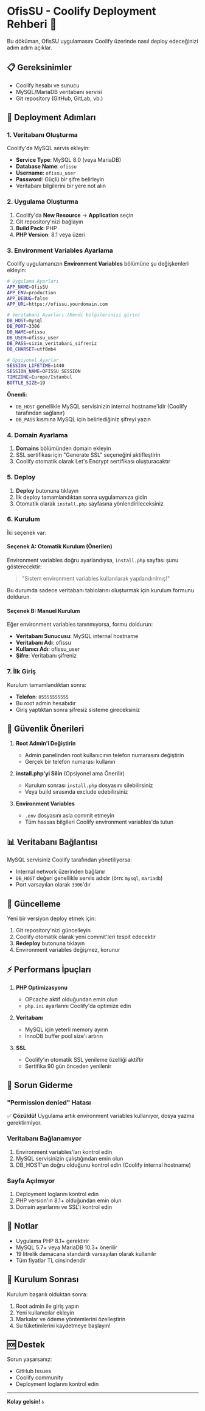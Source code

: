 # OfisSU - Coolify Deployment Rehberi 🚀

Bu döküman, OfisSU uygulamasını Coolify üzerinde nasıl deploy edeceğinizi adım adım açıklar.

## 📋 Gereksinimler

- Coolify hesabı ve sunucu
- MySQL/MariaDB veritabanı servisi
- Git repository (GitHub, GitLab, vb.)

## 🔧 Deployment Adımları

### 1. Veritabanı Oluşturma

Coolify'da MySQL servis ekleyin:
- **Service Type**: MySQL 8.0 (veya MariaDB)
- **Database Name**: `ofissu`
- **Username**: `ofissu_user`
- **Password**: Güçlü bir şifre belirleyin
- Veritabanı bilgilerini bir yere not alın

### 2. Uygulama Oluşturma

1. Coolify'da **New Resource** → **Application** seçin
2. Git repository'nizi bağlayın
3. **Build Pack**: PHP
4. **PHP Version**: 8.1 veya üzeri

### 3. Environment Variables Ayarlama

Coolify uygulamanızın **Environment Variables** bölümüne şu değişkenleri ekleyin:

```bash
# Uygulama Ayarları
APP_NAME=OfisSU
APP_ENV=production
APP_DEBUG=false
APP_URL=https://ofissu.yourdomain.com

# Veritabanı Ayarları (Kendi bilgilerinizi girin)
DB_HOST=mysql
DB_PORT=3306
DB_NAME=ofissu
DB_USER=ofissu_user
DB_PASS=sizin_veritabani_sifreniz
DB_CHARSET=utf8mb4

# Opsiyonel Ayarlar
SESSION_LIFETIME=1440
SESSION_NAME=OFISSU_SESSION
TIMEZONE=Europe/Istanbul
BOTTLE_SIZE=19
```

**Önemli:** 
- `DB_HOST` genellikle MySQL servisinizin internal hostname'idir (Coolify tarafından sağlanır)
- `DB_PASS` kısmına MySQL için belirlediğiniz şifreyi yazın

### 4. Domain Ayarlama

1. **Domains** bölümünden domain ekleyin
2. SSL sertifikası için "Generate SSL" seçeneğini aktifleştirin
3. Coolify otomatik olarak Let's Encrypt sertifikası oluşturacaktır

### 5. Deploy

1. **Deploy** butonuna tıklayın
2. İlk deploy tamamlandıktan sonra uygulamanıza gidin
3. Otomatik olarak `install.php` sayfasına yönlendirileceksiniz

### 6. Kurulum

İki seçenek var:

#### Seçenek A: Otomatik Kurulum (Önerilen)
Environment variables doğru ayarlandıysa, `install.php` sayfası şunu gösterecektir:
> "Sistem environment variables kullanılarak yapılandırılmış!"

Bu durumda sadece veritabanı tablolarını oluşturmak için kurulum formunu doldurun.

#### Seçenek B: Manuel Kurulum
Eğer environment variables tanınmıyorsa, formu doldurun:
- **Veritabanı Sunucusu**: MySQL internal hostname
- **Veritabanı Adı**: ofissu
- **Kullanıcı Adı**: ofissu_user
- **Şifre**: Veritabanı şifreniz

### 7. İlk Giriş

Kurulum tamamlandıktan sonra:
- **Telefon**: `05555555555`
- Bu root admin hesabıdır
- Giriş yaptıktan sonra şifresiz sisteme gireceksiniz

## 🔐 Güvenlik Önerileri

1. **Root Admin'i Değiştirin**
   - Admin panelinden root kullanıcının telefon numarasını değiştirin
   - Gerçek bir telefon numarası kullanın

2. **install.php'yi Silin** (Opsiyonel ama Önerilir)
   - Kurulum sonrası `install.php` dosyasını silebilirsiniz
   - Veya build sırasında exclude edebilirsiniz

3. **Environment Variables**
   - `.env` dosyasını asla commit etmeyin
   - Tüm hassas bilgileri Coolify environment variables'da tutun

## 📊 Veritabanı Bağlantısı

MySQL servisiniz Coolify tarafından yönetiliyorsa:
- Internal network üzerinden bağlanır
- `DB_HOST` değeri genellikle servis adıdır (örn: `mysql`, `mariadb`)
- Port varsayılan olarak `3306`'dır

## 🔄 Güncelleme

Yeni bir versiyon deploy etmek için:
1. Git repository'nizi güncelleyin
2. Coolify otomatik olarak yeni commit'leri tespit edecektir
3. **Redeploy** butonuna tıklayın
4. Environment variables değişmez, korunur

## ⚡ Performans İpuçları

1. **PHP Optimizasyonu**
   - OPcache aktif olduğundan emin olun
   - `php.ini` ayarlarını Coolify'da optimize edin

2. **Veritabanı**
   - MySQL için yeterli memory ayırın
   - InnoDB buffer pool size'ı artırın

3. **SSL**
   - Coolify'ın otomatik SSL yenileme özelliği aktiftir
   - Sertifika 90 gün önceden yenilenir

## 🐛 Sorun Giderme

### "Permission denied" Hatası
✅ **Çözüldü!** Uygulama artık environment variables kullanıyor, dosya yazma gerektirmiyor.

### Veritabanı Bağlanamıyor
1. Environment variables'ları kontrol edin
2. MySQL servisinizin çalıştığından emin olun
3. DB_HOST'un doğru olduğunu kontrol edin (Coolify internal hostname)

### Sayfa Açılmıyor
1. Deployment loglarını kontrol edin
2. PHP version'ın 8.1+ olduğundan emin olun
3. Domain ayarlarını ve SSL'i kontrol edin

## 📝 Notlar

- Uygulama PHP 8.1+ gerektirir
- MySQL 5.7+ veya MariaDB 10.3+ önerilir
- 19 litrelik damacana standardı varsayılan olarak kullanılır
- Tüm fiyatlar TL cinsindendir

## 🎉 Kurulum Sonrası

Kurulum başarılı olduktan sonra:
1. Root admin ile giriş yapın
2. Yeni kullanıcılar ekleyin
3. Markalar ve ödeme yöntemlerini özelleştirin
4. Su tüketimlerini kaydetmeye başlayın!

## 🆘 Destek

Sorun yaşarsanız:
- GitHub Issues
- Coolify community
- Deployment loglarını kontrol edin

---

**Kolay gelsin! 💧**

